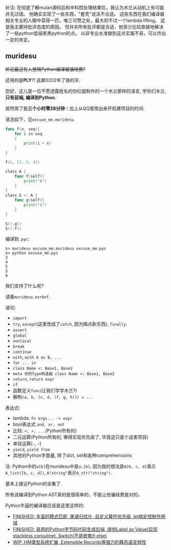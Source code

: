 补注: 在彻底了解mulan源码后和中科院处理结果后，我认为木兰从动机上有可能并无过错。
他确实实现了一些东西，"套壳"说法不合适。
这些东西在我们编译器相关专业的人眼中菜得一匹，唯三可赞之处，最大的不过一个lambda lifting。
这是我主要持批评态度的原因。
但并非所有批评都是合适，他至少比较直接地解决了一些python低端黑黑python的点。
以非专业水准做到这点实属不易，可以作出一定的肯定。

## muridesu

~~听说最近有人想用Python编译器骗经费?~~


还用的是**PLY**?! 这都0202年了我的天.

您好，这儿是一位不愿透露姓名的你红姐制作的一个木兰那样的语言, 学你们木兰,
**只有前端, 编译到Python**.

居然用了我**三个小时零28分钟**！加上从QQ里爬出来开机建项目的时间.

语法如下，见`excuse_me.muridesu`.

```go
func f(x, seq){
    for i in seq
    {
        print(i + x)
    }
}

f(1, [2, 3, 4])

class A {
    func f(self){
        print("A")
    }
}
class S <: A {
    func g(self){
        print("S")
    }
}

S().g()
S().f()
```

编译到`.pyc`:

```shell script
λ> muridesu excuse_me.muridesu excuse_me.pyc                                                                           
λ> python excuse_me.pyc
3
4
5
S
A
```

我们支持了什么呢?

请看`muridesu.exrbnf`.

语句:
- `import`
- `try`, `except`(这里改成了`catch`, 因为搞点新东西), `finally`.
- `assert`
- `global`
- `nonlocal`
- `break`
- `continue`
- `with`, `with A as B, ...`
- `for ... in`
- `class Name <: Base1, Base2`
- `meta 你的Type构造器 class Name <: Base1, Base2`
- `return`, `return expr`
- `if`
- 函数定义`func`(让我们学学木兰?)
- 解构`(a, b, [c, d, (f, g, h)]) = ...`

表达式:
- lambda: `fn args... -> expr`
- bool表达式 `and, or, not`
- 比较: `<, >, ...`(Python所有的)
- 二元运算(Python所有的, 懒得实现优先级了, 毕竟这只是个迫害项目)
- 单目运算(`-`, `~`)
- `yield`, `yield from`
- 其他的Python字面量, 除了dict, set和各种comprehensions

注: Python中的`a[b]`在muridesu中是`a.[b]`, 因为我的想法是`A[b, c, d]`表示`A_list([b, c, d])`, `A"string"`表示`A_str("string")`.

基本上接近Python的全集了.


所有说编译到Python AST真的是很简单的，不能让他骗经费是对的。

Python牛逼的编译器应该是这里这样的:
- [FINISHED: 丰富的模式匹配, 尾递归优化, 自定义算符优先级, let绑定控制作用域](https://github.com/RemuLang/urgent-lang)
- [FINISHED: 易用的Python字节码代码生成后端, 提供Label as Value(实现stackless coroutine), Switch(不是嵌套if-else)](https://github.com/RemuLang/sijuiacion-lang)
- [WIP: HM类型系统扩展, Extensible Records等强力的静态语言特性](https://github.com/RemuLang/proud)

